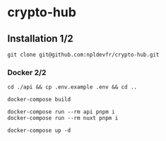 # crypto-hub

## Installation 1/2
```
git clone git@github.com:npldevfr/crypto-hub.git
```

### Docker 2/2
```
cd ./api && cp .env.example .env && cd ..
```

```
docker-compose build
```

```
docker-compose run --rm api pnpm i
docker-compose run --rm nuxt pnpm i
```

```
docker-compose up -d
```
